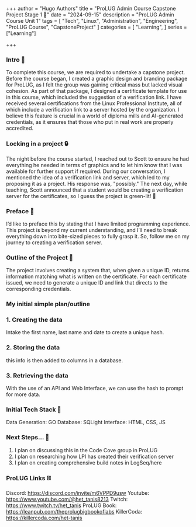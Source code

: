 +++
author = "Hugo Authors"
title = "ProLUG Admin Course Capstone Project Stage 1 🐧"
date = "2024-09-15"
description = "ProLUG Admin Course Unit 1"
tags = [
  "Tech", "Linux", "Administration", "Engineering", "ProLUG Course", "CapstoneProject"
]
categories = [
    "Learning",
]
series = ["Learning"]

+++

<!--more-->

### Intro 👋

To complete this course, we are required to undertake a capstone project. Before the course began, I created a graphic design and branding package for ProLUG, as I felt the group was gaining critical mass but lacked visual cohesion. As part of that package, I designed a certificate template for use in this course, which included the suggestion of a verification link. I have received several certifications from the Linux Professional Institute, all of which include a verification link to a server hosted by the organization. I believe this feature is crucial in a world of diploma mills and AI-generated credentials, as it ensures that those who put in real work are properly accredited.

### Locking in a project 🔒

The night before the course started, I reached out to Scott to ensure he had everything he needed in terms of graphics and to let him know that I was available for further support if required. During our conversation, I mentioned the idea of a verification link and server, which led to my proposing it as a project. His response was, "possibly." The next day, while teaching, Scott announced that a student would be creating a verification server for the certificates, so I guess the project is green-lit! 🤣

### Preface 🤨

I’d like to preface this by stating that I have limited programming experience. This project is beyond my current understanding, and I’ll need to break everything down into bite-sized pieces to fully grasp it. So, follow me on my journey to creating a verification server.

### Outline of the Project 🧭

The project involves creating a system that, when given a unique ID, returns information matching what is written on the certificate. For each certificate issued, we need to generate a unique ID and link that directs to the corresponding credentials.

### My initial simple plan/outline 

### 1. Creating the data

Intake the first name, last name and date to create a unique hash. 

### 2. Storing the data

this info is then added to columns in a database.

### 3. Retrieving the data

With the use of an API and Web Interface, we can use the hash to prompt for more data.

### Initial Tech Stack 🤔

Data Generation: GO
Database: SQLight
Interface: HTML, CSS, JS

### Next Steps... 🥾

1. I plan on discussing this in the Code Cove group in ProLUG
2. I plan on researching how LPI has created their verification server
3. I plan on creating comprehensive build notes in LogSeq/here

### ProLUG Links ⛓️

Discord: https://discord.com/invite/m6VPPD9usw
Youtube: https://www.youtube.com/@het_tanis8213
Twitch: https://www.twitch.tv/het_tanis
ProLUG Book: https://leanpub.com/theprolugbigbookoflabs
KillerCoda: https://killercoda.com/het-tanis